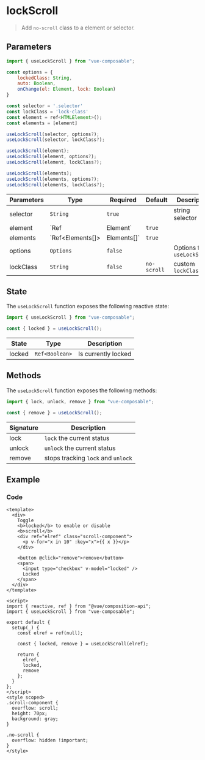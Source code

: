# lockScroll

> Add `no-scroll` class to a element or selector.

## Parameters

```js
import { useLockScroll } from "vue-composable";

const options = {
    lockedClass: String,
    auto: Boolean,
    onChange(el: Element, lock: Boolean)
}

const selector = '.selector'
const lockClass = 'lock-class'
const element = ref<HTMLElement>();
const elements = [element]

useLockScroll(selector, options?);
useLockScroll(selector, lockClass?);

useLockScroll(element);
useLockScroll(element, options?);
useLockScroll(element, lockClass?);

useLockScroll(elements);
useLockScroll(elements, options?);
useLockScroll(elements, lockClass?);

```

| Parameters | Type                           | Required | Default     | Description                 |
| ---------- | ------------------------------ | -------- | ----------- | --------------------------- |
| selector   | `String`                       | `true`   |             | string selector             |
| element    | `Ref<Element> | Element`       | `true`   |             | template element            |
| elements   | `Ref<Elements[]> | Elements[]` | `true`   |             | list of elements            |
| options    | `Options`                      | `false`  |             | Options for `useLockScroll` |
| lockClass  | `String`                       | `false`  | `no-scroll` | custom `lockClass`          |

## State

The `useLockScroll` function exposes the following reactive state:

```js
import { useLockScroll } from "vue-composable";

const { locked } = useLockScroll();
```

| State  | Type           | Description         |
| ------ | -------------- | ------------------- |
| locked | `Ref<Boolean>` | Is currently locked |

## Methods

The `useLockScroll` function exposes the following methods:

```js
import { lock, unlock, remove } from "vue-composable";

const { remove } = useLockScroll();
```

| Signature | Description                        |
| --------- | ---------------------------------- |
| lock      | `lock` the current status          |
| unlock    | `unlock` the current status        |
| remove    | stops tracking `lock` and `unlock` |

## Example

<lock-scroll-example />

### Code

```vue
<template>
  <div>
    Toggle
    <b>locked</b> to enable or disable
    <b>scroll</b>
    <div ref="elref" class="scroll-component">
      <p v-for="x in 10" :key="x">{{ x }}</p>
    </div>

    <button @click="remove">remove</button>
    <span>
      <input type="checkbox" v-model="locked" />
      Locked
    </span>
  </div>
</template>

<script>
import { reactive, ref } from "@vue/composition-api";
import { useLockScroll } from "vue-composable";

export default {
  setup(_) {
    const elref = ref(null);

    const { locked, remove } = useLockScroll(elref);

    return {
      elref,
      locked,
      remove
    };
  }
};
</script>
<style scoped>
.scroll-component {
  overflow: scroll;
  height: 70px;
  background: gray;
}

.no-scroll {
  overflow: hidden !important;
}
</style>
```
